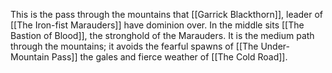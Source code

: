 This is the pass through the mountains that [[Garrick Blackthorn]], leader of [[The Iron-fist Marauders]] have dominion over. In the middle sits [[The Bastion of Blood]], the stronghold of the Marauders. It is the medium path through the mountains; it avoids the fearful spawns of [[The Under-Mountain Pass]] the gales and fierce weather of [[The Cold Road]]. 